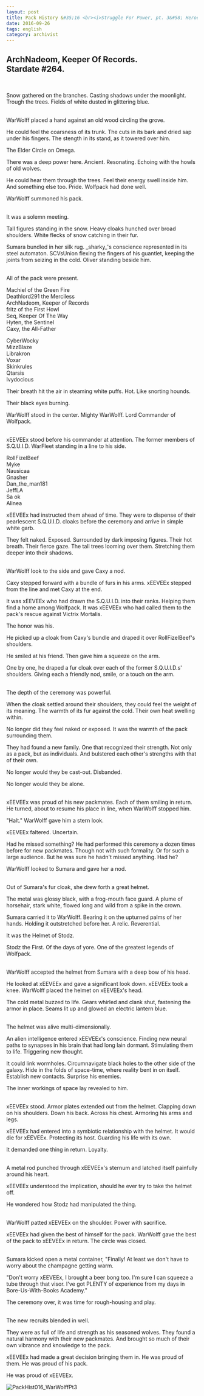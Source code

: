 ```yaml
---
layout: post
title: Pack History &#35;16 <br><i>Struggle For Power, pt. 3&#58; Heroes Honored</i>
date: 2016-09-26
tags: english
category: archivist
---
```

ArchNadeom, Keeper Of Records.<br>Stardate #264.
------------------------------------------------
&nbsp; 

Snow gathered on the branches. Casting shadows under the moonlight. Trough the trees. Fields of white dusted in glittering blue.  
&nbsp; 

WarWolff placed a hand against an old wood circling the grove. 

He could feel the coarsness of its trunk. The cuts in its bark and dried sap under his fingers. The stength in its stand, as it towered over him. 

The Elder Circle on Omega.

There was a deep power here. Ancient. Resonating. Echoing with the howls of old wolves. 

He could hear them through the trees. Feel their energy swell inside him. And something else too. Pride. Wolfpack had done well.

WarWolff summoned his pack.  
&nbsp; 

It was a solemn meeting.

Tall figures standing in the snow. Heavy cloaks hunched over broad shoulders. White flecks of snow catching in their fur. 

Sumara bundled in her silk rug. \_sharky\_'s conscience represented in its steel automaton. SCVsUnion flexing the fingers of his guantlet, keeping the joints from seizing in the cold. Oliver standing beside him.  
&nbsp; 

All of the pack were present.

Machiel of the Green Fire  
Deathlord291 the Merciless  
ArchNadeom, Keeper of Records  
fritz of the First Howl  
Seq, Keeper Of The Way  
Hyten, the Sentinel  
Caxy, the All-Father  

CyberWocky  
MizzBlaze  
Librakron  
Voxar  
Skinkrules  
Qtarsis  
Ivydocious  

Their breath hit the air in steaming white puffs. Hot. Like snorting hounds. 

Their black eyes burning.

WarWolff stood in the center. Mighty WarWolff. Lord Commander of Wolfpack.  
&nbsp; 

xEEVEEx stood before his commander at attention. The former members of S.Q.U.I.D. WarFleet standing in a line to his side.

RollFizelBeef  
Myke  
Nausicaa  
Gnasher  
Dan_the_man181  
JeffLA  
Sa ok  
Alinea  

xEEVEEx had instructed them ahead of time. They were to dispense of their pearlescent S.Q.U.I.D. cloaks before the ceremony and arrive in simple white garb.

They felt naked. Exposed. Surrounded by dark imposing figures. Their hot breath. Their fierce gaze. The tall trees looming over them. Stretching them deeper into their shadows.  
&nbsp; 

WarWolff look to the side and gave Caxy a nod.

Caxy stepped forward with a bundle of furs in his arms. xEEVEEx stepped from the line and met Caxy at the end. 

It was xEEVEEx who had drawn the S.Q.U.I.D. into their ranks. Helping them find a home among Wolfpack. It was xEEVEEx who had called them to the pack's rescue against Victrix Mortalis.

The honor was his.

He picked up a cloak from Caxy's bundle and draped it over RollFizelBeef's shoulders. 

He smiled at his friend. Then gave him a squeeze on the arm.

One by one, he draped a fur cloak over each of the former S.Q.U.I.D.s' shoulders. Giving each a friendly nod, smile, or a touch on the arm.  
&nbsp; 

The depth of the ceremony was powerful. 

When the cloak settled around their shoulders, they could feel the weight of its meaning. The warmth of its fur against the cold. Their own heat swelling within.

No longer did they feel naked or exposed. It was the warmth of the pack surrounding them. 

They had found a new family. One that recognized their strength. Not only as a pack, but as individuals. And bulstered each other's strengths with that of their own.

No longer would they be cast-out. Disbanded. 

No longer would they be alone.  
&nbsp; 

xEEVEEx was proud of his new packmates. Each of them smiling in return. He turned, about to resume his place in line, when WarWolff stopped him.

"Halt." WarWolff gave him a stern look.

xEEVEEx faltered. Uncertain. 

Had he missed something? He had performed this ceremony a dozen times before for new packmates. Though not with such formality. Or for such a large audience. But he was sure he hadn't missed anything. Had he?

WarWolff looked to Sumara and gave her a nod.  
&nbsp; 

Out of Sumara's fur cloak, she drew forth a great helmet.

The metal was glossy black, with a frog-mouth face guard. A plume of horsehair, stark white, flowed long and wild from a spike in the crown.

Sumara carried it to WarWolff. Bearing it on the upturned palms of her hands. Holding it outstretched before her. A relic. Reverential.

It was the Helmet of Stodz.

Stodz the First. Of the days of yore. One of the greatest legends of Wolfpack.  
&nbsp; 

WarWolff accepted the helmet from Sumara with a deep bow of his head.

He looked at xEEVEEx and gave a significant look down. xEEVEEx took a knee. WarWolff placed the helmet on xEEVEEx's head. 

The cold metal buzzed to life. Gears whirled and clank shut, fastening the armor in place. Seams lit up and glowed an electric lantern blue.  
&nbsp; 

The helmet was alive multi-dimensionally. 

An alien intelligence entered xEEVEEx's conscience. Finding new neural paths to synapses in his brain that had long lain dormant. Stimulating them to life. Triggering new thought.

It could link wormholes. Circumnavigate black holes to the other side of the galaxy. Hide in the folds of space-time, where reality bent in on itself. Establish new contacts. Surprise his enemies.

The inner workings of space lay revealed to him.  
&nbsp; 

xEEVEEx stood. Armor plates extended out from the helmet. Clapping down on his shoulders. Down his back. Across his chest. Armoring his arms and legs.

xEEVEEx had entered into a symbiotic relationship with the helmet. It would die for xEEVEEx. Protecting its host. Guarding his life with its own.

It demanded one thing in return. Loyalty.  
&nbsp; 

A metal rod punched through xEEVEEx's sternum and latched itself painfully around his heart.

xEEVEEx understood the implication, should he ever try to take the helmet off.

He wondered how Stodz had manipulated the thing.  
&nbsp; 

WarWolff patted xEEVEEx on the shoulder. Power with sacrifice. 

xEEVEEx had given the best of himself for the pack. WarWolff gave the best of the pack to xEEVEEx in return. The circle was closed.  
&nbsp; 

Sumara kicked open a metal container, "Finally! At least we don't have to worry about the champagne getting warm.

"Don't worry xEEVEEx, I brought a beer bong too. I'm sure I can squeeze a tube through that visor. I've got PLENTY of experience from my days in Bore-Us-With-Books Academy."

The ceremony over, it was time for rough-housing and play.  
&nbsp; 

The new recruits blended in well. 

They were as full of life and strength as his seasoned wolves. They found a natural harmony with their new packmates. And brought so much of their own vibrance and knowledge to the pack.

xEEVEEx had made a great decision bringing them in. He was proud of them. He was proud of his pack. 

He was proud of xEEVEEx.


![PackHist016_WarWolffPt3](/assets/img/archivist/PackHist016_WarWolffPt3.PNG "xEEVEEx")




